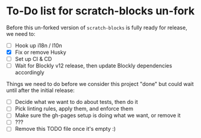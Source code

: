 # To-Do list for scratch-blocks un-fork

Before this un-forked version of `scratch-blocks` is fully ready for release, we need to:

- [ ] Hook up i18n / l10n
- [x] Fix or remove Husky
- [ ] Set up CI & CD
- [ ] Wait for Blockly v12 release, then update Blockly dependencies accordingly

Things we need to do before we consider this project "done" but could wait until after the initial release:

- [ ] Decide what we want to do about tests, then do it
- [ ] Pick linting rules, apply them, and enforce them
- [ ] Make sure the gh-pages setup is doing what we want, or remove it
- [ ] ???
- [ ] Remove this TODO file once it's empty :)
